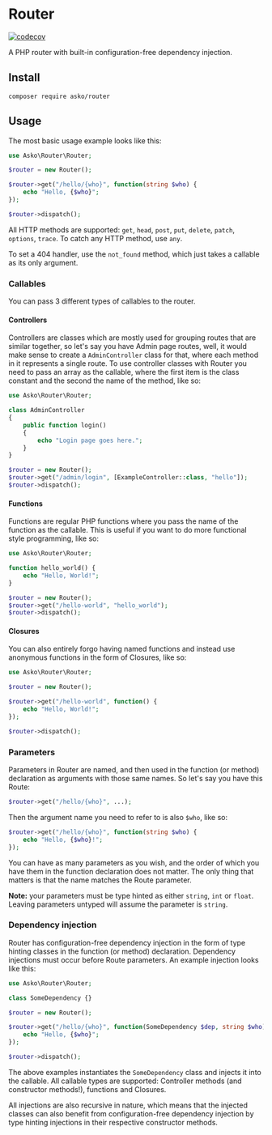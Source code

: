 # Router

[![codecov](https://codecov.io/gh/askonomm/router/graph/badge.svg?token=7UTJN1TK6S)](https://codecov.io/gh/askonomm/router)

A PHP router with built-in configuration-free dependency injection.

## Install

```
composer require asko/router
```

## Usage

The most basic usage example looks like this:

```php
use Asko\Router\Router;

$router = new Router();

$router->get("/hello/{who}", function(string $who) {
    echo "Hello, {$who}";
});

$router->dispatch();
```

All HTTP methods are supported: `get`, `head`, `post`, `put`, `delete`, `patch`, `options`, `trace`. To catch any HTTP method, use `any`.

To set a 404 handler, use the `not_found` method, which just takes a callable as its only argument.

### Callables

You can pass 3 different types of callables to the router.

#### Controllers

Controllers are classes which are mostly used for grouping routes that are similar together, so let's say you have Admin page routes, well, it would make sense to create a `AdminController` class for that, where each method in it represents a single route. To use controller classes with Router you need to pass an array as the callable, where the first item is the class constant and the second the name of the method, like so:

```php
use Asko\Router\Router;

class AdminController
{
    public function login()
    {
        echo "Login page goes here.";
    }
}

$router = new Router();
$router->get("/admin/login", [ExampleController::class, "hello"]);
$router->dispatch();
```

#### Functions

Functions are regular PHP functions where you pass the name of the function as the callable. This is useful if you want to do more functional style programming, like so:

```php
use Asko\Router\Router;

function hello_world() {
    echo "Hello, World!";
}

$router = new Router();
$router->get("/hello-world", "hello_world");
$router->dispatch();
```

#### Closures

You can also entirely forgo having named functions and instead use anonymous functions in the form of Closures, like so:

```php
use Asko\Router\Router;

$router = new Router();

$router->get("/hello-world", function() {
    echo "Hello, World!";
});

$router->dispatch();
```

### Parameters

Parameters in Router are named, and then used in the function (or method) declaration as arguments with those same names. So let's say you have this Route:

```php
$router->get("/hello/{who}", ...);
```

Then the argument name you need to refer to is also `$who`, like so:

```php
$router->get("/hello/{who}", function(string $who) {
    echo "Hello, {$who}!";
});
```

You can have as many parameters as you wish, and the order of which you have them in the function declaration does not matter. The only thing that matters is that the name matches the Route parameter.

**Note:** your parameters must be type hinted as either `string`, `int` or `float`. Leaving parameters untyped will assume the parameter is `string`.

### Dependency injection

Router has configuration-free dependency injection in the form of type hinting classes in the function (or method) declaration. Dependency injections must occur before Route parameters. An example injection looks like this:

```php
use Asko\Router\Router;

class SomeDependency {}

$router = new Router();

$router->get("/hello/{who}", function(SomeDependency $dep, string $who) {
    echo "Hello, {$who}";
});

$router->dispatch();
```

The above examples instantiates the `SomeDependency` class and injects it into the callable. All callable types are supported: Controller methods (and constructor methods!), functions and Closures.

All injections are also recursive in nature, which means that the injected classes can also benefit from configuration-free dependency injection by type hinting injections in their respective constructor methods.
